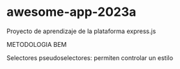 # awesome-app-2023a
Proyecto de aprendizaje de la plataforma express.js

METODOLOGIA BEM

Selectores 
pseudoselectores: permiten controlar un estilo